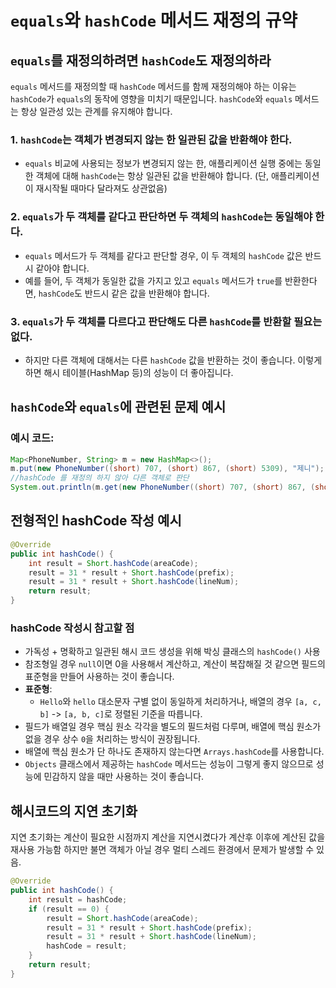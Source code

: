 # `equals`와 `hashCode` 메서드 재정의 규약

## `equals`를 재정의하려면 `hashCode`도 재정의하라

`equals` 메서드를 재정의할 때 `hashCode` 메서드를 함께 재정의해야 하는 이유는 `hashCode`가 `equals`의 동작에 영향을 미치기 때문입니다. `hashCode`와 `equals` 메서드는 항상 일관성 있는 관계를 유지해야 합니다.

### 1. `hashCode`는 객체가 변경되지 않는 한 일관된 값을 반환해야 한다.
- `equals` 비교에 사용되는 정보가 변경되지 않는 한, 애플리케이션 실행 중에는 동일한 객체에 대해 `hashCode`는 항상 일관된 값을 반환해야 합니다. (단, 애플리케이션이 재시작될 때마다 달라져도 상관없음)

### 2. `equals`가 두 객체를 같다고 판단하면 두 객체의 `hashCode`는 동일해야 한다.
- `equals` 메서드가 두 객체를 같다고 판단할 경우, 이 두 객체의 `hashCode` 값은 반드시 같아야 합니다.
- 예를 들어, 두 객체가 동일한 값을 가지고 있고 `equals` 메서드가 `true`를 반환한다면, `hashCode`도 반드시 같은 값을 반환해야 합니다.

### 3. `equals`가 두 객체를 다르다고 판단해도 다른 `hashCode`를 반환할 필요는 없다.
- 하지만 다른 객체에 대해서는 다른 `hashCode` 값을 반환하는 것이 좋습니다. 이렇게 하면 해시 테이블(HashMap 등)의 성능이 더 좋아집니다.

## `hashCode`와 `equals`에 관련된 문제 예시

### 예시 코드:

```java
Map<PhoneNumber, String> m = new HashMap<>();
m.put(new PhoneNumber((short) 707, (short) 867, (short) 5309), "제니");
//hashCode 를 재정의 하지 않아 다른 객체로 판단
System.out.println(m.get(new PhoneNumber((short) 707, (short) 867, (short) 5309)));
```
## 전형적인 hashCode 작성 예시

```java
@Override
public int hashCode() {
    int result = Short.hashCode(areaCode);
    result = 31 * result + Short.hashCode(prefix);
    result = 31 * result + Short.hashCode(lineNum);
    return result;
}

```

### hashCode 작성시 참고할 점
- 가독성 + 명확하고 일관된 해시 코드 생성을 위해 박싱 클래스의 `hashCode()` 사용
- 참조형일 경우 `null`이면 0을 사용해서 계산하고, 계산이 복잡해질 것 같으면 필드의 표준형을 만들어 사용하는 것이 좋습니다.
- **표준형**:
    - `Hello`와 `hello` 대소문자 구별 없이 동일하게 처리하거나, 배열의 경우 `[a, c, b]` -> `[a, b, c]`로 정렬된 기준을 따릅니다.
- 필드가 배열일 경우 핵심 원소 각각을 별도의 필드처럼 다루며, 배열에 핵심 원소가 없을 경우 상수 `0`을 처리하는 방식이 권장됩니다.
- 배열에 핵심 원소가 단 하나도 존재하지 않는다면 `Arrays.hashCode`를 사용합니다.
- `Objects` 클래스에서 제공하는 `hashCode` 메서드는 성능이 그렇게 좋지 않으므로 성능에 민감하지 않을 때만 사용하는 것이 좋습니다.


## 해시코드의 지연 초기화
지연 초기화는 계산이 필요한 시점까지 계산을 지연시켰다가 계산후 이후에 계산된 값을 재사용 가능함
하지만 불면 객체가 아닐 경우 멀티 스레드 환경에서 문제가 발생할 수 있음.

```java
@Override
public int hashCode() {
    int result = hashCode;
    if (result == 0) {
        result = Short.hashCode(areaCode);
        result = 31 * result + Short.hashCode(prefix);
        result = 31 * result + Short.hashCode(lineNum);
        hashCode = result;
    }
    return result;
}

```

